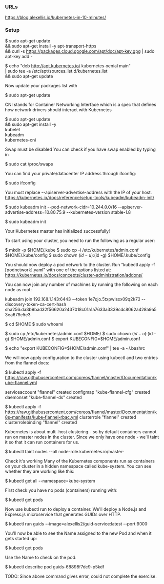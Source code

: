 ### URLs
https://blog.alexellis.io/kubernetes-in-10-minutes/

### Setup
$ sudo apt-get update \
  && sudo apt-get install -y apt-transport-https \
  && curl -s https://packages.cloud.google.com/apt/doc/apt-key.gpg | sudo apt-key add -

$ echo "deb http://apt.kubernetes.io/ kubernetes-xenial main" \
  | sudo tee -a /etc/apt/sources.list.d/kubernetes.list \
  && sudo apt-get update 

Now update your packages list with 

$ sudo apt-get update

CNI stands for Container Networking Interface which is a spec that defines how network drivers should interact with Kubernetes

$ sudo apt-get update \
  && sudo apt-get install -y \
  kubelet \
  kubeadm \
  kubernetes-cni

Swap must be disabled
You can check if you have swap enabled by typing in

$ sudo cat /proc/swaps

You can find your private/datacenter IP address through ifconfig:

$ sudo ifconfig 

You must replace --apiserver-advertise-address with the IP of your host.
https://kubernetes.io/docs/reference/setup-tools/kubeadm/kubeadm-init/

$ sudo kubeadm init --pod-network-cidr=10.244.0.0/16 --apiserver-advertise-address=10.80.75.9 --kubernetes-version stable-1.8

$ sudo kubeadm init 

Your Kubernetes master has initialized successfully!

To start using your cluster, you need to run the following as a regular user:

  $ mkdir -p $HOME/.kube
  $ sudo cp -i /etc/kubernetes/admin.conf $HOME/.kube/config
  $ sudo chown $(id -u):$(id -g) $HOME/.kube/config

You should now deploy a pod network to the cluster.
Run "kubectl apply -f [podnetwork].yaml" with one of the options listed at:
  https://kubernetes.io/docs/concepts/cluster-administration/addons/

You can now join any number of machines by running the following on each node
as root:

  kubeadm join 192.168.1.143:6443 --token 1e7qjo.5txpwlsxx09q2k73 --discovery-token-ca-cert-hash sha256:da3b9bad32f56620a2437018c01a1a7633a3339cdc8062a428a9a53ea679e5e3

$ cd $HOME
$ sudo whoami

$ sudo cp /etc/kubernetes/admin.conf $HOME/
$ sudo chown $(id -u):$(id -g) $HOME/admin.conf
$ export KUBECONFIG=$HOME/admin.conf

$ echo "export KUBECONFIG=$HOME/admin.conf" | tee -a ~/.bashrc

We will now apply configuration to the cluster using kubectl and two entries from the flannel docs:

$ kubectl apply -f https://raw.githubusercontent.com/coreos/flannel/master/Documentation/kube-flannel.yml

serviceaccount "flannel" created
configmap "kube-flannel-cfg" created
daemonset "kube-flannel-ds" created

$ kubectl apply -f https://raw.githubusercontent.com/coreos/flannel/master/Documentation/k8s-manifests/kube-flannel-rbac.yml
clusterrole "flannel" created
clusterrolebinding "flannel" created

Kubernetes is about multi-host clustering - so by default containers cannot run on master nodes in the cluster. Since we only have one node - we'll taint it so that it can run containers for us.

$ kubectl taint nodes --all node-role.kubernetes.io/master-

Check it's working
Many of the Kubernetes components run as containers on your cluster in a hidden namespace called kube-system. You can see whether they are working like this:

$ kubectl get all --namespace=kube-system

First check you have no pods (containers) running with:

$ kubectl get pods

Now use kubectl run to deploy a container. We'll deploy a Node.js and Express.js microservice that generates GUIDs over HTTP.

$ kubectl run guids --image=alexellis2/guid-service:latest --port 9000

You'll now be able to see the Name assigned to the new Pod and when it gets started up:

$ kubectl get pods

Use the Name to check on the pod:

$ kubectl describe pod guids-68898f7dc9-p5kdf

TODO: Since above command gives error, could not complete the exercise.